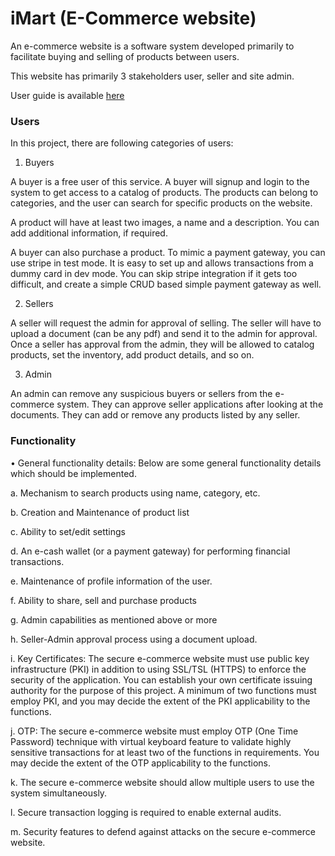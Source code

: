 # iMart (E-Commerce website)

An e-commerce website is a software system developed primarily to facilitate buying and selling of products between users.  

This website has primarily 3 stakeholders user, seller and site admin.


User guide is available [here](https://github.com/samarth1107/E-Commerce/blob/main/UserGuide.pdf)


### Users 
In this project, there are following categories of users: 
1.  Buyers 

A buyer is a free user of this service. A buyer will signup and login to the system to get access to a catalog of products. The products can belong to categories, and the user can search for specific products on the website.

A product will have at least two images, a name and a description. You can add additional information, if required.

A buyer can also purchase a product. To mimic a payment gateway, you can use stripe in test mode. It is easy to set up and allows transactions from a dummy card in dev mode. You can skip stripe integration if it gets too difficult, and create a simple CRUD based simple payment gateway as well.


2. Sellers

A seller will request the admin for approval of selling. The seller will have to upload a document (can be any pdf) and send it to the admin for approval. 
Once a seller has approval from the admin, they will be allowed to catalog products, set the inventory, add product details, and so on. 


3. Admin 

An admin can remove any suspicious buyers or sellers from the e-commerce system. They can approve seller applications after looking at the documents. They can add or remove any products listed by any seller. 


### Functionality 

• General functionality details: Below are some general functionality details which  should be implemented. 

a. Mechanism to search products using name, category, etc.

b. Creation and Maintenance of product list 

c. Ability to set/edit settings 

d. An e-cash wallet (or a payment gateway) for performing financial transactions. 

e. Maintenance of profile information of the user. 

f. Ability to share, sell and purchase products

g. Admin capabilities as mentioned above or more

h. Seller-Admin approval process using a document upload.

i. Key Certificates: The secure e-commerce website must use public  key infrastructure (PKI) in addition to using SSL/TSL (HTTPS) to enforce the  security of the application. You can establish your own certificate issuing  authority for the purpose of this project. A minimum of two functions must employ  PKI, and you may decide the extent of the PKI applicability to the functions.  

j. OTP: The secure e-commerce website must employ OTP (One Time  Password) technique with virtual keyboard feature to validate highly sensitive  transactions for at least two of the functions in requirements. You may decide the  extent of the OTP applicability to the functions.  

k. The secure e-commerce website should allow multiple users to use the  system simultaneously. 

l. Secure transaction logging is required to enable external audits. 

m. Security features to defend against attacks on the secure  e-commerce website.

